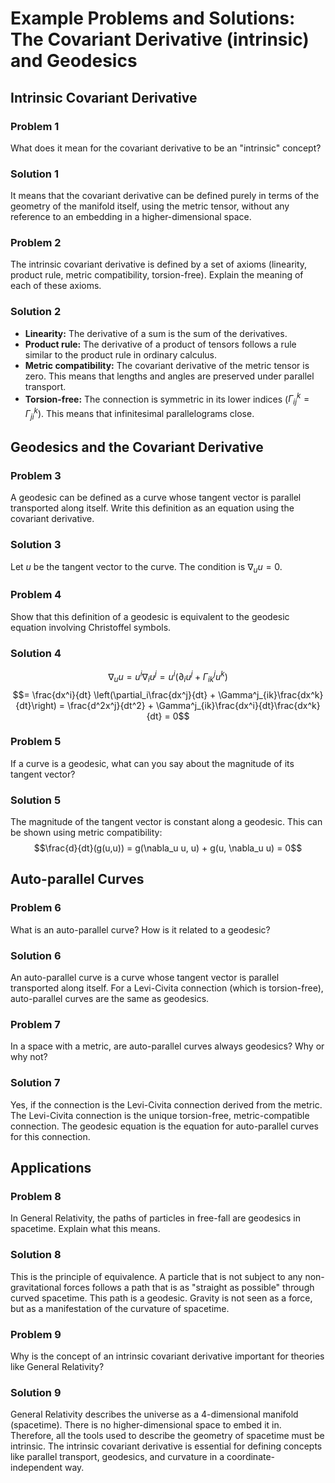 # Example Problems and Solutions: The Covariant Derivative (intrinsic) and Geodesics

## Intrinsic Covariant Derivative

### Problem 1
What does it mean for the covariant derivative to be an "intrinsic" concept?

### Solution 1
It means that the covariant derivative can be defined purely in terms of the geometry of the manifold itself, using the metric tensor, without any reference to an embedding in a higher-dimensional space.

### Problem 2
The intrinsic covariant derivative is defined by a set of axioms (linearity, product rule, metric compatibility, torsion-free). Explain the meaning of each of these axioms.

### Solution 2
- **Linearity:** The derivative of a sum is the sum of the derivatives.
- **Product rule:** The derivative of a product of tensors follows a rule similar to the product rule in ordinary calculus.
- **Metric compatibility:** The covariant derivative of the metric tensor is zero. This means that lengths and angles are preserved under parallel transport.
- **Torsion-free:** The connection is symmetric in its lower indices ($\Gamma^k_{ij} = \Gamma^k_{ji}$). This means that infinitesimal parallelograms close.

## Geodesics and the Covariant Derivative

### Problem 3
A geodesic can be defined as a curve whose tangent vector is parallel transported along itself. Write this definition as an equation using the covariant derivative.

### Solution 3
Let $u$ be the tangent vector to the curve. The condition is $\nabla_u u = 0$.

### Problem 4
Show that this definition of a geodesic is equivalent to the geodesic equation involving Christoffel symbols.

### Solution 4
$$\nabla_u u = u^i \nabla_i u^j = u^i \left(\partial_i u^j + \Gamma^j_{ik} u^k\right)$$
$$= \frac{dx^i}{dt} \left(\partial_i\frac{dx^j}{dt} + \Gamma^j_{ik}\frac{dx^k}{dt}\right) = \frac{d^2x^j}{dt^2} + \Gamma^j_{ik}\frac{dx^i}{dt}\frac{dx^k}{dt} = 0$$

### Problem 5
If a curve is a geodesic, what can you say about the magnitude of its tangent vector?

### Solution 5
The magnitude of the tangent vector is constant along a geodesic. This can be shown using metric compatibility: 
$$\frac{d}{dt}(g(u,u)) = g(\nabla_u u, u) + g(u, \nabla_u u) = 0$$

## Auto-parallel Curves

### Problem 6
What is an auto-parallel curve? How is it related to a geodesic?

### Solution 6
An auto-parallel curve is a curve whose tangent vector is parallel transported along itself. For a Levi-Civita connection (which is torsion-free), auto-parallel curves are the same as geodesics.

### Problem 7
In a space with a metric, are auto-parallel curves always geodesics? Why or why not?

### Solution 7
Yes, if the connection is the Levi-Civita connection derived from the metric. The Levi-Civita connection is the unique torsion-free, metric-compatible connection. The geodesic equation is the equation for auto-parallel curves for this connection.

## Applications

### Problem 8
In General Relativity, the paths of particles in free-fall are geodesics in spacetime. Explain what this means.

### Solution 8
This is the principle of equivalence. A particle that is not subject to any non-gravitational forces follows a path that is as "straight as possible" through curved spacetime. This path is a geodesic. Gravity is not seen as a force, but as a manifestation of the curvature of spacetime.

### Problem 9
Why is the concept of an intrinsic covariant derivative important for theories like General Relativity?

### Solution 9
General Relativity describes the universe as a 4-dimensional manifold (spacetime). There is no higher-dimensional space to embed it in. Therefore, all the tools used to describe the geometry of spacetime must be intrinsic. The intrinsic covariant derivative is essential for defining concepts like parallel transport, geodesics, and curvature in a coordinate-independent way.
